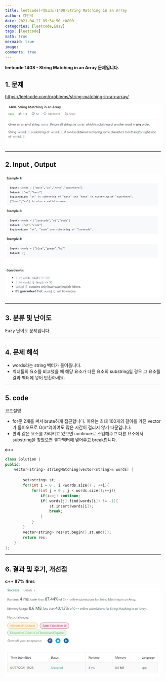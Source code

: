 ```yaml
---
title: leetcode(리트코드)1408-String Matching in an Array
author: 강민석
date: 2021-04-27 05:34:50 +0800
categories: [leetcode,Eazy]
tags: [leetcode]
math: true
mermaid: true
image: 
comments: true
---
```


**leetcode 1408 - String Matching in an Array 문제입니다.**

## 1. 문제
<https://leetcode.com/problems/string-matching-in-an-array/> 

![](/assets/img/sample/leetcode/1408/Problem.JPG)

-----  

## 2. Input , Output

![](/assets/img/sample/leetcode/1408/input.JPG)  


-----  

## 3. 분류 및 난이도

Eazy 난이도 문제입니다.  


-----  

## 4. 문제 해석

- words라는 string 벡터가 들어옵니다.
- 벡터들의 요소를 비교했을 때 해당 요소가 다른 요소의 substring일 경우 그 요소를 결과 벡터에 넣어 반환하세요.



-----  

## 5. code  

코드설명
- for문 2개를 써서 brute하게 접근합니다. 이유는 최대 100개의 길이를 가진 vector가 들어오므로 O(n^2)이여도 많은 시간이 걸리지 않기 때문입니다.
- 만약 같은 요소를 가리키고 있으면 continue로 스킵해주고 다른 요소에서 substring을 찾았으면 결과벡터에 넣어주고 break합니다.


**c++**

```c++
class Solution {
public:
    vector<string> stringMatching(vector<string>& words) {
        
        set<string> st;
        for(int i = 0 ; i <words.size() ; ++i){
            for(int j = 0 ; j < words.size();++j){
                if(i==j) continue;
                if( words[j].find(words[i]) != -1){
                    st.insert(words[i]);
                    break;
                }
            }
        }
        vector<string> res(st.begin(),st.end());
        return res;    
    }
};
```

-----

## 6. 결과 및 후기, 개선점


**c++ 87% 4ms**

![](/assets/img/sample/leetcode/1408/result.JPG)  



